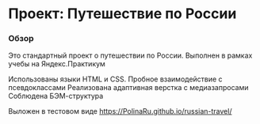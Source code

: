 # Проект: Путешествие по России

### Обзор

Это стандартный проект о путешествии по России. Выполнен в рамках учебы на Яндекс.Практикум

Использованы языки HTML и CSS. Пробное взаимодействие с псевдоклассами
Реализована адаптивная верстка с медиазапросами
Соблюдена БЭМ-структура

Выложен в тестовом виде https://PolinaRu.github.io/russian-travel/
